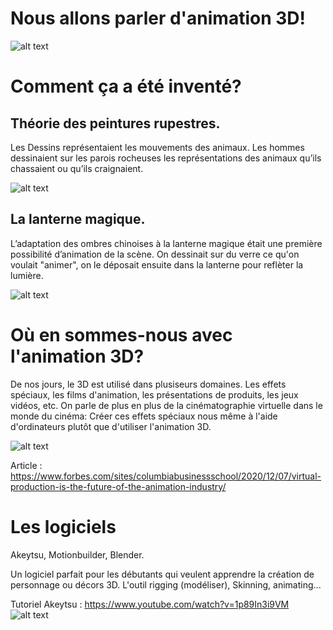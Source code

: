 #  Nous allons parler d'animation 3D!
![alt text](https://discover.therookies.co/content/images/2020/07/__8b029a23979240beb2d7bd7deee901fa-l.jpg)



# Comment ça a été inventé?
## Théorie des peintures rupestres.
 Les Dessins représentaient les mouvements des animaux. Les hommes dessinaient sur les parois rocheuses les représentations des animaux qu’ils chassaient ou qu’ils craignaient.

![alt text](https://cdn.radiofrance.fr/s3/cruiser-production/2020/07/f758763a-de3f-42c9-bba7-c0c3ae6738c1/1200x680_l-intensite-des-regards-des-felins-panneau_des_lions_c_patrick_aventurier_-grotte_chauvet_2_2.jpg) 



## La lanterne magique.
L’adaptation des ombres chinoises à la lanterne magique était une première possibilité d’animation de la scène.
On dessinait sur du verre ce qu'on voulait "animer", on le déposait ensuite dans la lanterne pour reflèter la lumière.

![alt text](https://upload.wikimedia.org/wikipedia/commons/9/9d/Laterna_magica_Aulendorf.jpg)



# Où en sommes-nous avec l'animation 3D?
 De nos jours, le 3D est utilisé dans plusiseurs domaines. Les effets spéciaux, les films d'animation, les présentations de produits, les jeux vidéos, etc.
 On parle de plus en plus de la cinématographie virtuelle dans le monde du cinéma: Créer ces effets spéciaux nous même à l'aide d'ordinateurs plutôt que d'utiliser l'animation 3D.
 
 
 ![alt text](https://cdn2.unrealengine.com/header-fellowship-1920x960---copy-1920x960-141252561.jpg)
 
 Article : https://www.forbes.com/sites/columbiabusinessschool/2020/12/07/virtual-production-is-the-future-of-the-animation-industry/
 
 # Les logiciels
 Akeytsu, Motionbuilder, Blender.
 
 Un logiciel parfait pour les débutants qui veulent apprendre la création de personnage ou décors 3D.
 L'outil rigging (modéliser), Skinning, animating...
 
 Tutoriel Akeytsu : https://www.youtube.com/watch?v=1p89In3i9VM
  ![alt text](https://softprober.com/wp-content/uploads/2020/09/Akeytsu-2020-Free-Download-Softprober.com_.jpeg)
 
